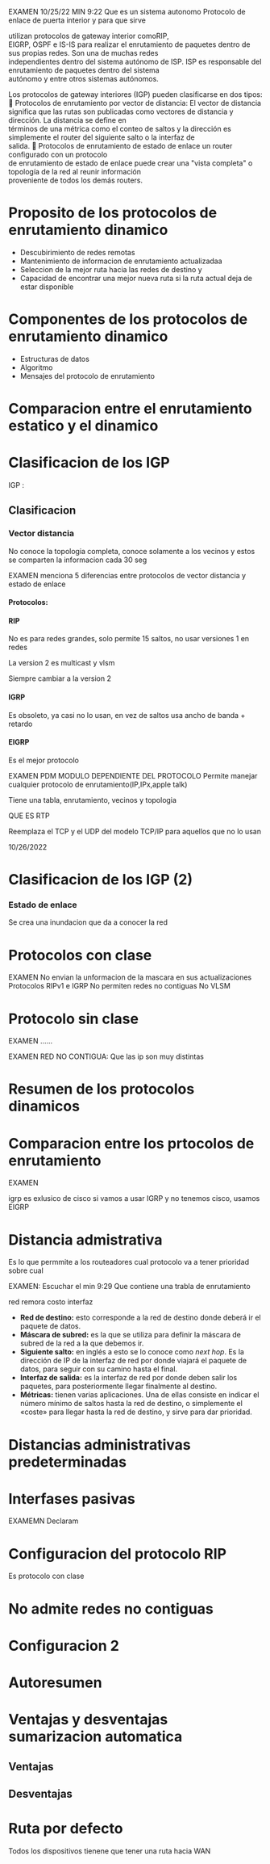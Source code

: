 EXAMEN 10/25/22 MIN 9:22
Que es un sistema autonomo
Protocolo de enlace de puerta interior y para que sirve

utilizan protocolos de gateway interior comoRIP,  
EIGRP, OSPF e IS-IS para realizar el enrutamiento de paquetes dentro de sus propias redes. Son una de muchas redes  
independientes dentro del sistema autónomo de ISP. ISP es responsable del enrutamiento de paquetes dentro del sistema  
autónomo y entre otros sistemas autónomos.

Los protocolos de gateway interiores (IGP) pueden clasificarse en dos tipos:  
 Protocolos de enrutamiento por vector de distancia:
El vector de distancia significa que las rutas son publicadas como vectores de distancia y dirección. La distancia se define en  
términos de una métrica como el conteo de saltos y la dirección es simplemente el router del siguiente salto o la interfaz de  
salida.
 Protocolos de enrutamiento de estado de enlace
un router configurado con un protocolo  
de enrutamiento de estado de enlace puede crear una "vista completa" o topología de la red al reunir información  
proveniente de todos los demás routers.
# Proposito de los protocolos de enrutamiento dinamico
- Descubirimiento de redes remotas
- Mantenimiento de informacion de enrutamiento actualizadaa
- Seleccion de la mejor ruta hacia las redes de destino y 
- Capacidad de encontrar una mejor nueva ruta si la ruta actual deja de estar disponible

# Componentes de los protocolos de enrutamiento dinamico

- Estructuras de datos
- Algoritmo
- Mensajes del protocolo de enrutamiento

# Comparacion entre el enrutamiento estatico y el dinamico

# Clasificacion de los IGP
IGP :

## Clasificacion
### Vector distancia
No conoce la topologia completa, conoce solamente a los vecinos y estos se comparten la informacion cada 30 seg

EXAMEN  menciona 5 diferencias entre protocolos de vector distancia y estado de enlace

#### Protocolos:
#### RIP
No es para redes grandes, solo permite 15 saltos, no usar versiones 1 en redes 

La version 2 es multicast y vlsm

Siempre cambiar a la version 2 

#### IGRP
Es obsoleto, ya casi no lo usan, en vez de saltos usa ancho de banda + retardo

#### EIGRP
Es el mejor protocolo

EXAMEN PDM
MODULO DEPENDIENTE DEL PROTOCOLO
Permite manejar cualquier protocolo de enrutamiento(IP,IPx,apple talk)

Tiene una tabla, enrutamiento, vecinos y topologia

QUE ES RTP

 Reemplaza el TCP y el UDP del modelo TCP/IP para aquellos que no lo usan

10/26/2022
# Clasificacion de los IGP (2)
### Estado de enlace 
Se crea una inundacion que da a conocer la red

# Protocolos con clase
EXAMEN
No envian la unformacion de la mascara en sus actualizaciones
Protocolos RIPv1 e IGRP
No permiten redes no contiguas 
No VLSM



# Protocolo sin clase
EXAMEN
......

EXAMEN
RED NO CONTIGUA: 
Que las ip son muy distintas 


# Resumen de los protocolos dinamicos


# Comparacion entre los prtocolos de enrutamiento
EXAMEN

igrp es exlusico de cisco
si vamos a usar IGRP y no tenemos cisco, usamos EIGRP


# Distancia admistrativa
Es lo que permmite a los routeadores cual protocolo va a tener prioridad sobre cual


EXAMEN: Escuchar el min 9:29
Que contiene una trabla de enrutamiento


red remora
costo
interfaz
-   **Red de destino:** esto corresponde a la red de destino donde deberá ir el paquete de datos.
-   **Máscara de subred:** es la que se utiliza para definir la máscara de subred de la red a la que debemos ir.
-   **Siguiente salto:** en inglés a esto se lo conoce como _next hop_. Es la dirección de IP de la interfaz de red por donde viajará el paquete de datos, para seguir con su camino hasta el final.
-   **Interfaz de salida:** es la interfaz de red por donde deben salir los paquetes, para posteriormente llegar finalmente al destino.
-   **Métricas:** tienen varias aplicaciones. Una de ellas consiste en indicar el número mínimo de saltos hasta la red de destino, o simplemente el «coste» para llegar hasta la red de destino, y sirve para dar prioridad.

# Distancias administrativas predeterminadas


# Interfases pasivas
EXAMEMN
Declaram 

# Configuracion del protocolo RIP
Es protocolo con clase 


# No admite redes no contiguas

# Configuracion 2


# Autoresumen

# Ventajas y desventajas sumarizacion automatica
## Ventajas


## Desventajas

# Ruta por defecto
Todos los dispositivos tienene que tener una ruta hacia WAN

